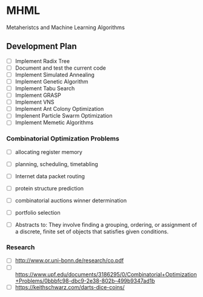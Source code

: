 # MHML
Metaheristcs and Machine Learning Algorithms

## Development Plan

- [ ] Implement Radix Tree
- [ ] Document and test the current code
- [ ] Implement Simulated Annealing
- [ ] Implement Genetic Algorithm
- [ ] Implement Tabu Search
- [ ] Implement GRASP
- [ ] Implement VNS
- [ ] Implement Ant Colony Optimization
- [ ] Implenent Particle Swarm Optimization
- [ ] Implement Memetic Algorithms

### Combinatorial Optimization Problems

- [ ] allocating register memory  
- [ ] planning, scheduling, timetabling  
- [ ] Internet data packet routing  
- [ ] protein structure prediction  
- [ ] combinatorial auctions winner determination  
- [ ] portfolio selection  


- [ ] Abstracts to: They involve finding a grouping, ordering, or assignment of a discrete, finite set of objects that satisfies given conditions.  

### Research

- [ ] http://www.or.uni-bonn.de/research/co.pdf  
- [ ] https://www.upf.edu/documents/3186295/0/Combinatorial+Optimization+Problems/0bbbfc98-dbc9-2e38-802b-499b9347ad1b  
- [ ] https://keithschwarz.com/darts-dice-coins/  